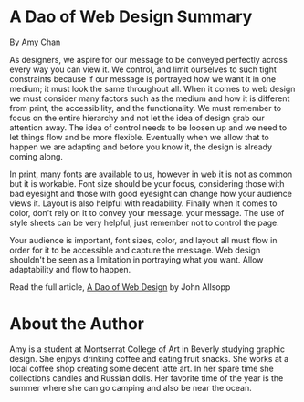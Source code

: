 # A Dao of Web Design Summary

By Amy Chan 

As designers, we aspire for our message to be conveyed perfectly across every way
you can view it. We control, and limit ourselves to such tight constraints because 
if our message is portrayed how we want it in one medium; it must look the same
throughout all. When it comes to web design we must consider many factors such as the
medium and how it is different from print, the accessibility, and the functionality. 
We must remember to focus on the entire hierarchy and not let the idea of design grab
our attention away. The idea of control needs to be loosen up and we need to let things 
flow and be more flexible. Eventually when we allow that to happen we are adapting and
before you know it, the design is already coming along. 

In print, many fonts are available to us, however in web it is not as common but it is
workable. Font size should be your focus, considering those with bad eyesight and those
with good eyesight can change how your audience views it. Layout is also helpful with
readability. Finally when it comes to color, don't rely on it to convey your message.
your message. The use of style sheets can be very helpful, just remember not to 
control the page.

Your audience is important, font sizes, color, and layout all must flow in order for it
to be accessible and capture the message. Web design shouldn't be seen as a limitation
in portraying what you want. Allow adaptability and flow to happen. 

Read the full article, 
[A Dao of Web Design](https://alistapart.com/article/dao) by John Allsopp

# About the Author

Amy is a student at Montserrat College of Art in Beverly studying graphic design.
She enjoys drinking coffee and eating fruit snacks. She works at a local coffee 
shop creating some decent latte art. In her spare time she collections candles 
and Russian dolls. Her favorite time of the year is the summer where she can go
camping and also be near the ocean. 

